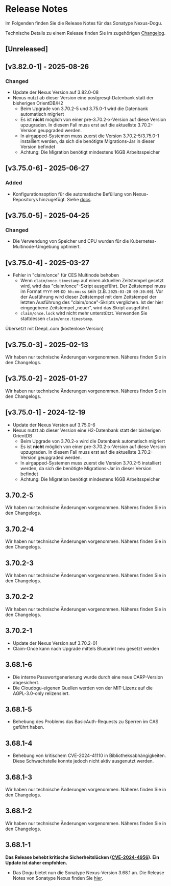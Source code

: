 # Release Notes

Im Folgenden finden Sie die Release Notes für das Sonatype Nexus-Dogu. 

Technische Details zu einem Release finden Sie im zugehörigen [Changelog](https://docs.cloudogu.com/de/docs/dogus/nexus/CHANGELOG/).

## [Unreleased]

## [v3.82.0-1] - 2025-08-26
### Changed
* Update der Nexus Version auf 3.82.0-08
* Nexus nutzt ab dieser Version eine postgresql-Datenbank statt der bisherigen OrientDB/H2
    * Beim Upgrade von 3.70.2-5 und 3.75.0-1 wird die Datenbank automatisch migriert
    * Es ist **nicht** möglich von einer pre-3.70.2-x-Version auf diese Version upzugraden. In diesem Fall muss erst auf die aktuellste 3.70.2-Version geupgraded werden.
    * In airgapped-Systemen muss zuerst die Version 3.70.2-5/3.75.0-1 installiert werden, da sich die benötigte Migrations-Jar in dieser Version befindet
    * Achtung: Die Migration benötigt mindestens 16GB Arbeitsspeicher

## [v3.75.0-6] - 2025-06-27
### Added
- Konfigurationsoption für die automatische Befüllung von Nexus-Repositorys hinzugefügt. Siehe [docs](../operations/preconfigure_repository_data_de.md).

## [v3.75.0-5] - 2025-04-25
### Changed
- Die Verwendung von Speicher und CPU wurden für die Kubernetes-Multinode-Umgebung optimiert.

## [v3.75.0-4] - 2025-03-27
* Fehler in "claim/once" für CES Multinode behoben
    * Wenn `claim/once.timestamp` auf einen aktuellen Zeitstempel gesetzt wird, wird das "claim/once"-Skript ausgeführt.
      Der Zeitstempel muss im Format `YYYY-MM-DD hh:mm:ss` sein (z.B. `2025-03-20 09:30:00`).
      Vor der Ausführung wird dieser Zeitstempel mit dem Zeitstempel der letzten Ausführung des "claim/once"-Skripts verglichen.
      Ist der hier eingegebene Zeitstempel „neuer“, wird das Skript ausgeführt.
    * `claim/once.lock` wird nicht mehr unterstützt. Verwenden Sie stattdessen `claim/once.timestamp`.

Übersetzt mit DeepL.com (kostenlose Version)

## [v3.75.0-3] - 2025-02-13
Wir haben nur technische Änderungen vorgenommen. Näheres finden Sie in den Changelogs.

## [v3.75.0-2] - 2025-01-27
Wir haben nur technische Änderungen vorgenommen. Näheres finden Sie in den Changelogs.

## [v3.75.0-1] - 2024-12-19
* Update der Nexus Version auf 3.75.0-6
* Nexus nutzt ab dieser Version eine H2-Datenbank statt der bisherigen OrientDB
    * Beim Upgrade von 3.70.2-x wird die Datenbank automatisch migriert
    * Es ist **nicht** möglich von einer pre-3.70.2-x-Version auf diese Version upzugraden. In diesem Fall muss erst auf die aktuellste 3.70.2-Version geupgraded werden.
    * In airgapped-Systemen muss zuerst die Version 3.70.2-5 installiert werden, da sich die benötigte Migrations-Jar in dieser Version befindet
    * Achtung: Die Migration benötigt mindestens 16GB Arbeitsspeicher

## 3.70.2-5
Wir haben nur technische Änderungen vorgenommen. Näheres finden Sie in den Changelogs.

## 3.70.2-4
Wir haben nur technische Änderungen vorgenommen. Näheres finden Sie in den Changelogs.

## 3.70.2-3
Wir haben nur technische Änderungen vorgenommen. Näheres finden Sie in den Changelogs.

## 3.70.2-2
Wir haben nur technische Änderungen vorgenommen. Näheres finden Sie in den Changelogs.

## 3.70.2-1
* Update der Nexus Version auf 3.70.2-01
* Claim-Once kann nach Upgrade mittels Blueprint neu gesetzt werden

## 3.68.1-6
* Die interne Passwortgenerierung wurde durch eine neue CARP-Version abgesichert.
* Die Cloudogu-eigenen Quellen werden von der MIT-Lizenz auf die AGPL-3.0-only relizensiert.

## 3.68.1-5
* Behebung des Problems das BasicAuth-Requests zu Sperren im CAS geführt haben.

## 3.68.1-4
* Behebung von kritischem CVE-2024-41110 in Bibliotheksabhängigkeiten. Diese Schwachstelle konnte jedoch nicht aktiv ausgenutzt werden.

## 3.68.1-3
Wir haben nur technische Änderungen vorgenommen. Näheres finden Sie in den Changelogs.

## 3.68.1-2
Wir haben nur technische Änderungen vorgenommen. Näheres finden Sie in den Changelogs.

## 3.68.1-1
**Das Release behebt kritische Sicherheitslücken ([CVE-2024-4956](https://github.com/advisories/GHSA-6cgv-69mq-8w7x)). Ein Update ist daher empfohlen.**

* Das Dogu bietet nun die Sonatype Nexus-Version 3.68.1 an. Die Release Notes von Sonatype Nexus finden Sie [hier](https://help.sonatype.com/en/sonatype-nexus-repository-3-68-0-release-notes.html).